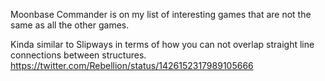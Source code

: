 Moonbase Commander is on my list of interesting games that are not the same as all the other games.

Kinda similar to Slipways in terms of how you can not overlap straight line connections between structures. https://twitter.com/Rebellion/status/1426152317989105666